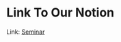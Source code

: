# Link To Our Notion
Link: [Seminar](https://wool-request-add.notion.site/LOVE-ON-TOUR-0e3ba7cde2844715ac1cd194b51dd7bb)
